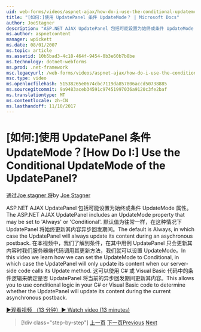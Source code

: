 ```yaml
---
uid: web-forms/videos/aspnet-ajax/how-do-i-use-the-conditional-updatemode-of-the-updatepanel
title: "[如何:]使用 UpdatePanel 条件 UpdateMode？ | Microsoft Docs"
author: JoeStagner
description: "ASP.NET AJAX UpdatePanel 包括可能设置为始终或条件 UpdateMode 属性。 默认值是往常一样，在此情况下 UpdatePan..."
ms.author: aspnetcontent
manager: wpickett
ms.date: 08/01/2007
ms.topic: article
ms.assetid: 10b5bad3-4c18-464f-9454-0b3e60b7b8be
ms.technology: dotnet-webforms
ms.prod: .net-framework
msc.legacyurl: /web-forms/videos/aspnet-ajax/how-do-i-use-the-conditional-updatemode-of-the-updatepanel
msc.type: video
ms.openlocfilehash: 51538265e0674cbc7119da857806accd50738885
ms.sourcegitcommit: 9a9483aceb34591c97451997036a9120c3fe2baf
ms.translationtype: MT
ms.contentlocale: zh-CN
ms.lasthandoff: 11/10/2017
---
```

<a name="how-do-i-use-the-conditional-updatemode-of-the-updatepanel"></a><span data-ttu-id="9f185-105">[如何:]使用 UpdatePanel 条件 UpdateMode？</span><span class="sxs-lookup"><span data-stu-id="9f185-105">[How Do I:] Use the Conditional UpdateMode of the UpdatePanel?</span></span>
====================
<span data-ttu-id="9f185-106">通过[Joe stagner 将](https://github.com/JoeStagner)</span><span class="sxs-lookup"><span data-stu-id="9f185-106">by [Joe Stagner](https://github.com/JoeStagner)</span></span>

<span data-ttu-id="9f185-107">ASP.NET AJAX UpdatePanel 包括可能设置为始终或条件 UpdateMode 属性。</span><span class="sxs-lookup"><span data-stu-id="9f185-107">The ASP.NET AJAX UpdatePanel includes an UpdateMode property that may be set to 'Always' or 'Conditional'.</span></span> <span data-ttu-id="9f185-108">默认值为往常一样，在这种情况下 UpdatePanel 将始终更新其内容异步回发期间。</span><span class="sxs-lookup"><span data-stu-id="9f185-108">The default is Always, in which case the UpdatePanel will always update its content during an asychronous postback.</span></span> <span data-ttu-id="9f185-109">在本视频中，我们了解到条件，在其中用例 UpdatePanel 只会更新其内容时我们服务器端代码调用其更新方法，我们就可以设置 UpdateMode。</span><span class="sxs-lookup"><span data-stu-id="9f185-109">In this video we learn how we can set the UpdateMode to Conditional, in which case the UpdatePanel will only update its content when our server-side code calls its Update method.</span></span> <span data-ttu-id="9f185-110">这可以使用 C# 或 Visual Basic 代码中的条件逻辑来确定是否 UpdatePanel 将当前的异步回发期间更新其内容。</span><span class="sxs-lookup"><span data-stu-id="9f185-110">This allows you to use conditional logic in your C# or Visual Basic code to determine whether the UpdatePanel will update its content during the current asynchronous postback.</span></span>

[<span data-ttu-id="9f185-111">&#9654;观看视频 （13 分钟）</span><span class="sxs-lookup"><span data-stu-id="9f185-111">&#9654; Watch video (13 minutes)</span></span>](https://channel9.msdn.com/Blogs/ASP-NET-Site-Videos/how-do-i-use-the-conditional-updatemode-of-the-updatepanel)

>[!div class="step-by-step"]
<span data-ttu-id="9f185-112">[上一页](how-do-i-determine-whether-an-asynchronous-postback-has-occurred.md)
[下一页](how-do-i-implement-the-persistent-communications-pattern-with-the-updatepanel.md)</span><span class="sxs-lookup"><span data-stu-id="9f185-112">[Previous](how-do-i-determine-whether-an-asynchronous-postback-has-occurred.md)
[Next](how-do-i-implement-the-persistent-communications-pattern-with-the-updatepanel.md)</span></span>
